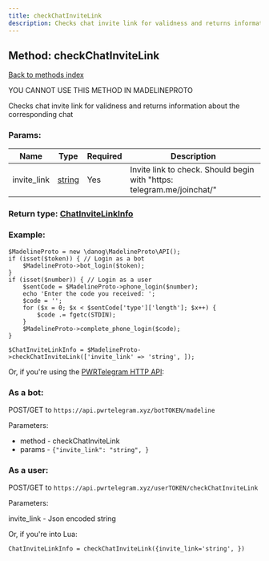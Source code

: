 ```yaml
---
title: checkChatInviteLink
description: Checks chat invite link for validness and returns information about the corresponding chat
---
```

## Method: checkChatInviteLink  
[Back to methods index](index.md)


YOU CANNOT USE THIS METHOD IN MADELINEPROTO


Checks chat invite link for validness and returns information about the corresponding chat

### Params:

| Name     |    Type       | Required | Description |
|----------|---------------|----------|-------------|
|invite\_link|[string](../types/string.md) | Yes|Invite link to check. Should begin with "https: telegram.me/joinchat/"|


### Return type: [ChatInviteLinkInfo](../types/ChatInviteLinkInfo.md)

### Example:


```
$MadelineProto = new \danog\MadelineProto\API();
if (isset($token)) { // Login as a bot
    $MadelineProto->bot_login($token);
}
if (isset($number)) { // Login as a user
    $sentCode = $MadelineProto->phone_login($number);
    echo 'Enter the code you received: ';
    $code = '';
    for ($x = 0; $x < $sentCode['type']['length']; $x++) {
        $code .= fgetc(STDIN);
    }
    $MadelineProto->complete_phone_login($code);
}

$ChatInviteLinkInfo = $MadelineProto->checkChatInviteLink(['invite_link' => 'string', ]);
```

Or, if you're using the [PWRTelegram HTTP API](https://pwrtelegram.xyz):

### As a bot:

POST/GET to `https://api.pwrtelegram.xyz/botTOKEN/madeline`

Parameters:

* method - checkChatInviteLink
* params - `{"invite_link": "string", }`



### As a user:

POST/GET to `https://api.pwrtelegram.xyz/userTOKEN/checkChatInviteLink`

Parameters:

invite_link - Json encoded string



Or, if you're into Lua:

```
ChatInviteLinkInfo = checkChatInviteLink({invite_link='string', })
```

